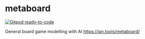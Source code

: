 # metaboard

[![Gitpod ready-to-code](https://img.shields.io/badge/Gitpod-ready--to--code-blue?logo=gitpod)](https://gitpod.io/#https://github.com/jankeromnes/metaboard)

General board game modelling with AI https://jan.tools/metaboard/